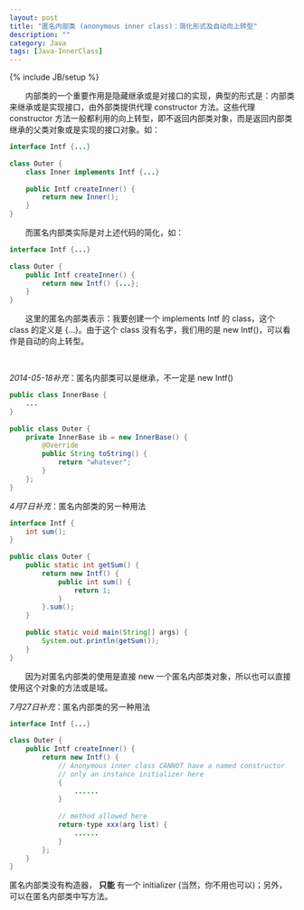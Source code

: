 ```yaml
---
layout: post
title: "匿名内部类 (anonymous inner class)：简化形式及自动向上转型"
description: ""
category: Java
tags: [Java-InnerClass]
---
```

{% include JB/setup %}

　　内部类的一个重要作用是隐藏继承或是对接口的实现，典型的形式是：内部类来继承或是实现接口，由外部类提供代理 constructor 方法。这些代理 constructor 方法一般都利用的向上转型，即不返回内部类对象，而是返回内部类继承的父类对象或是实现的接口对象。如：

```java
interface Intf {...}  
  
class Outer {  
	class Inner implements Intf {...}  
  
	public Intf createInner() {  
		return new Inner();  
	}  
} 
```

　　而匿名内部类实际是对上述代码的简化，如：

```java
interface Intf {...}  
  
class Outer {  
	public Intf createInner() {  
		return new Intf() {...};  
	}  
}  
```

　　这里的匿名内部类表示：我要创建一个 implements Intf 的 class，这个 class 的定义是 {...}。由于这个 class 没有名字，我们用的是 new Intf()，可以看作是自动的向上转型。  

<br/>

_2014-05-18补充_：匿名内部类可以是继承，不一定是 new Intf() 

```java
public class InnerBase {  
	...
}  
  
public class Outer {
	private InnerBase ib = new InnerBase() {
		@Override
		public String toString() {
			return "whatever";
		}
	};
}
```

_4月7日补充_：匿名内部类的另一种用法

```java
interface Intf {  
	int sum();  
}  
  
public class Outer {  
	public static int getSum() {  
		return new Intf() {  
			public int sum() {  
				return 1;  
			}  
		}.sum();  
	}  
	  
	public static void main(String[] args) {  
		System.out.println(getSum());  
	}  
} 
```

　　因为对匿名内部类的使用是直接 new 一个匿名内部类对象，所以也可以直接使用这个对象的方法或是域。  

_7月27日补充_：匿名内部类的另一种用法

```java
interface Intf {...}  
  
class Outer {  
	public Intf createInner() {  
		return new Intf() {  
			// Anonymous inner class CANNOT have a named constructor  
			// only an instance initializer here  
			{  
				......  
			}  
  
			// method allowed here  
			return-type xxx(arg list) {  
				......  
			}   
		};  
	}  
}  
```

匿名内部类没有构造器， **只能** 有一个 initializer (当然，你不用也可以)；另外，可以在匿名内部类中写方法。